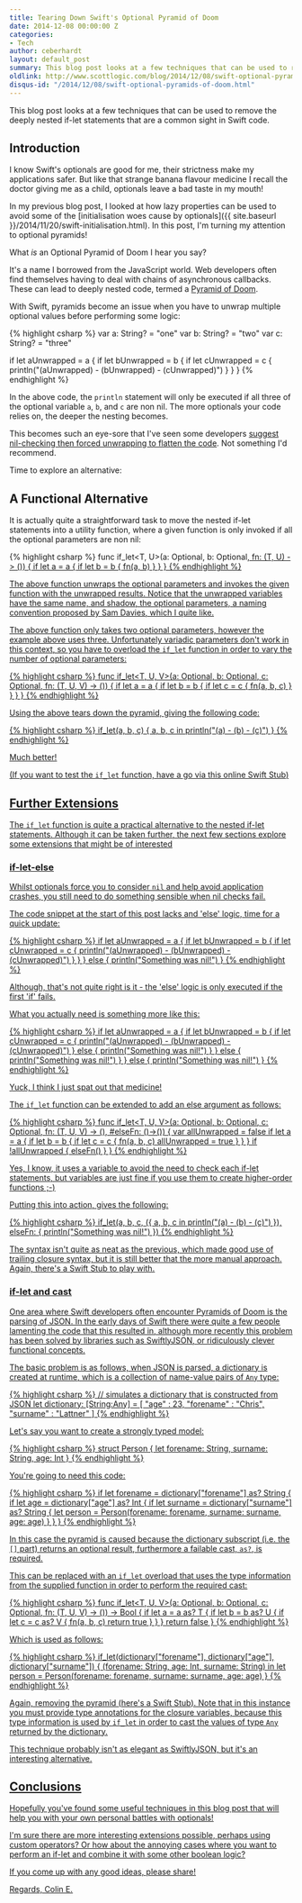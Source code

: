 ```yaml
---
title: Tearing Down Swift's Optional Pyramid of Doom
date: 2014-12-08 00:00:00 Z
categories:
- Tech
author: ceberhardt
layout: default_post
summary: This blog post looks at a few techniques that can be used to remove the deeply nested if-let statements that are a common sight in Swift code.
oldlink: http://www.scottlogic.com/blog/2014/12/08/swift-optional-pyramids-of-doom.html
disqus-id: "/2014/12/08/swift-optional-pyramids-of-doom.html"
---
```


This blog post looks at a few techniques that can be used to remove the deeply nested if-let statements that are a common sight in Swift code.

## Introduction

I know Swift's optionals are good for me, their strictness make my applications safer. But like that strange banana flavour medicine I recall the doctor giving me as a child, optionals leave a bad taste in my mouth!

In my previous blog post, I looked at how lazy properties can be used to avoid some of the [initialisation woes cause by optionals]({{ site.baseurl }}/2014/11/20/swift-initialisation.html). In this post, I'm turning my attention to optional pyramids!

What *is* an Optional Pyramid of Doom I hear you say?

It's a name I borrowed from the JavaScript world. Web developers often find themselves having to deal with chains of asynchronous callbacks. These can lead to deeply nested code, termed a [Pyramid of Doom](https://github.com/survivejs/js_tricks_and_tips/wiki/Common-Problems#user-content-pyramid-of-doom).

With Swift, pyramids become an issue when you have to unwrap multiple optional values before performing some logic:

{% highlight csharp %}
var a: String? = "one"
var b: String? = "two"
var c: String? = "three"

if let aUnwrapped = a {
  if let bUnwrapped = b {
    if let cUnwrapped = c {
      println("\(aUnwrapped) - \(bUnwrapped) - \(cUnwrapped)")
    }
  }
}
{% endhighlight %}

In the above code, the `println` statement will only be executed if all three of the optional variable `a`, `b`, and `c` are non nil. The more optionals your code relies on, the deeper the nesting becomes.

This becomes such an eye-sore that I've seen some developers [suggest nil-checking then forced unwrapping to flatten the code](https://github.com/raywenderlich/swift-style-guide/issues/63#issuecomment-65521081). Not something I'd recommend.

Time to explore an alternative:

## A Functional Alternative

It is actually quite a straightforward task to move the nested if-let statements into a utility function, where a given function is only invoked if all the optional parameters are non nil:

{% highlight csharp %}
func if_let<T, U>(a: Optional<T>, b: Optional<U>, fn: (T, U) -> ()) {
  if let a = a {
    if let b = b {
      fn(a, b)
    }
  }
}
{% endhighlight %}

The above function unwraps the optional parameters and invokes the given function with the unwrapped results. Notice that the unwrapped variables have the same name, and shadow, the optional parameters, [a naming convention proposed by Sam Davies](https://github.com/raywenderlich/swift-style-guide/issues/64#issuecomment-64116223), which I quite like.

The above function only takes two optional parameters, however the example above uses three. Unfortunately variadic parameters don't work in this context, so you have to overload the `if_let` function in order to vary the number of optional parameters:

{% highlight csharp %}
func if_let<T, U, V>(a: Optional<T>, b: Optional<U>,
  c: Optional<V>, fn: (T, U, V) -> ()) {
  if let a = a {
    if let b = b {
      if let c = c {
        fn(a, b, c)
      }
    }
  }
}
{% endhighlight %}

Using the above tears down the pyramid, giving the following code:

{% highlight csharp %}
if_let(a, b, c) {
  a, b, c in
  println("\(a) - \(b) - \(c)")
}
{% endhighlight %}

Much better!

(If you want to test the `if_let` function, have a go via this online [Swift Stub](http://swiftstub.com/306740405/))

## Further Extensions

The `if_let` function is quite a practical alternative to the nested if-let statements. Although it can be taken further, the next few sections explore some extensions that might be of interested

### if-let-else

Whilst optionals force you to consider `nil` and help avoid application crashes, you still need to do something sensible when nil checks fail.

The code snippet at the start of this post lacks and 'else' logic, time for a quick update:

{% highlight csharp %}
if let aUnwrapped = a {
  if let bUnwrapped = b {
    if let cUnwrapped = c {
      println("\(aUnwrapped) - \(bUnwrapped) - \(cUnwrapped)")
    }
  }
} else {
  println("Something was nil!")
}
{% endhighlight %}

Although, that's not quite right is it - the 'else' logic is only executed if the first 'if' fails.

What you actually need is something more like this:

{% highlight csharp %}
if let aUnwrapped = a {
  if let bUnwrapped = b {
    if let cUnwrapped = c {
      println("\(aUnwrapped) - \(bUnwrapped) - \(cUnwrapped)")
    } else {
      println("Something was nil!")
    }
  } else {
    println("Something was nil!")
  }
} else {
  println("Something was nil!")
}
{% endhighlight %}

Yuck, I think I just spat out that medicine!

The `if_let` function can be extended to add an else argument as follows:

{% highlight csharp %}
func if_let<T, U, V>(a: Optional<T>, b: Optional<U>,
  c: Optional<V>, fn: (T, U, V) -> (), #elseFn: ()->()) {
  var allUnwrapped = false
  if let a = a {
    if let b = b {
      if let c = c {
        fn(a, b, c)
        allUnwrapped = true
      }
    }
  }
  if !allUnwrapped {
    elseFn()
  }
}
{% endhighlight %}

Yes, I know, it uses a variable to avoid the need to check each if-let statements, but variables are just fine if you use them to create higher-order functions ;-)

Putting this into action, gives the following:

{% highlight csharp %}
if_let(a, b, c, ({
    a, b, c in
    println("\(a) - \(b) - \(c)")
  }),
elseFn: {
  println("Something was nil!")
})
{% endhighlight %}

The syntax isn't quite as neat as the previous, which made good use of trailing closure syntax, but it is still better that the more manual approach. Again, there's a [Swift Stub](http://swiftstub.com/40660754/) to play with.

### if-let and cast

One area where Swift developers often encounter Pyramids of Doom is the parsing of JSON. In the early days of Swift there were quite a few people [lamenting the code that this resulted in](https://owensd.io/2014/06/18/json-parsing-2/), although more recently this problem has been solved by libraries such as [SwiftlyJSON](https://github.com/SwiftyJSON/SwiftyJSON), or [ridiculously clever functional concepts](http://robots.thoughtbot.com/efficient-json-in-swift-with-functional-concepts-and-generics).

The basic problem is as follows, when JSON is parsed, a dictionary is created at runtime, which is a collection of name-value pairs of `Any` type:


{% highlight csharp %}
// simulates a dictionary that is constructed from JSON
let dictionary: [String:Any] = [
  "age" : 23,
  "forename" : "Chris",
  "surname" : "Lattner"
]
{% endhighlight %}

Let's say you want to create a strongly typed model:

{% highlight csharp %}
struct Person {
  let forename: String,
  surname: String,
  age: Int
}
{% endhighlight %}

You're going to need this code:

{% highlight csharp %}
if let forename = dictionary["forename"] as? String {
  if let age = dictionary["age"]  as? Int {
    if let surname = dictionary["surname"]  as? String {
      let person = Person(forename: forename,
        surname: surname, age: age)
    }
  }
}
{% endhighlight %}

In this case the pyramid is caused because the dictionary subscript (i.e. the `[]` part) returns an optional result, furthermore a failable cast, `as?`, is required.

This can be replaced with an `if_let` overload that uses the type information from the supplied function in order to perform the required cast:

{% highlight csharp %}
func if_let<T, U, V>(a: Optional<Any>, b: Optional<Any>,
     c: Optional<Any>, fn: (T, U, V) -> ()) -> Bool {
  if let a = a as? T {
    if let b = b as? U {
      if let c = c as? V {
        fn(a, b, c)
        return true
      }
    }
  }
  return false
}
{% endhighlight %}

Which is used as follows:

{% highlight csharp %}
if_let(dictionary["forename"], dictionary["age"], dictionary["surname"]) {
  (forename: String, age: Int, surname: String) in
  let person = Person(forename: forename,
    surname: surname, age: age)
}
{% endhighlight %}

Again, removing the pyramid (here's a [Swift Stub](http://swiftstub.com/773581102/)). Note that in this instance you must provide type annotations for the closure variables, because this type information is used by `if_let` in order to cast the values of type `Any` returned by the dictionary.

This technique probably isn't as elegant as SwiftlyJSON, but it's an interesting alternative.

## Conclusions

Hopefully you've found some useful techniques in this blog post that will help you with your own personal battles with optionals!

I'm sure there are more interesting extensions possible, perhaps using custom operators? Or how about the annoying cases where you want to perform an if-let and combine it with some other boolean logic?

If you come up with any good ideas, please share!

Regards, Colin E.
